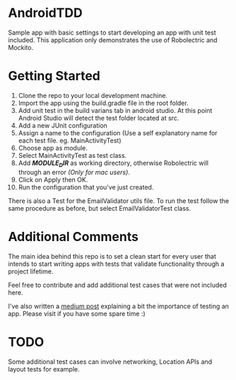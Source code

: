 # AndroidTDD

Sample app with basic settings to start developing an app with unit test included. This application only demonstrates the use of Robolectric and Mockito.

# Getting Started

1. Clone the repo to your local development machine.
2. Import the app using the build.gradle file in the root folder.
3. Add unit test in the build varians tab in android studio. At this point Android Studio will detect the test folder located at src.
4. Add a new JUnit configuration
  1. Assign a name to the configuration (Use a self explanatory name for each test file. eg. MainActivityTest)
  2. Choose app as module.
  3. Select MainActivityTest as test class.
  4. Add **$MODULE_DIR$** as working directory, otherwise Robolectric will through an error *(Only for mac users)*.
  5. Click on Apply then OK.
5. Run the configuration that you've just created.

There is also a Test for the EmailValidator utils file. To run the test follow the same procedure as before, but select EmailValidatorTest class.

# Additional Comments

The main idea behind this repo is to set a clean start for every user that intends to start writing apps with tests that validate functionality through a project lifetime.

Feel free to contribute and add additional test cases that were not included here.

I've also written a [medium post](https://medium.com/p/f5f1900bc5cc) explaining a bit the importance of testing an app. Please visit if you have some spare time :)

# TODO

Some additional test cases can involve networking, Location APIs and layout tests for example.



